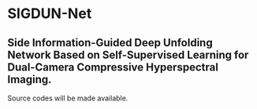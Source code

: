 # SIGDUN-Net
Side Information-Guided Deep Unfolding Network Based on Self-Supervised Learning for Dual-Camera Compressive Hyperspectral Imaging.
---
Source codes will be made available.
